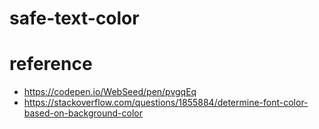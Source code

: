 # safe-text-color

# reference

- https://codepen.io/WebSeed/pen/pvgqEq
- https://stackoverflow.com/questions/1855884/determine-font-color-based-on-background-color
